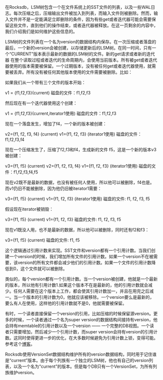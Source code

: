 在Rocksdb，LSM树包含一个在文件系统上的SST文件的列表，以及一些WAL日志。每次压缩之后，压缩输出文件被加入到列表，而输入文件则被删除。然而，输入文件并不是一定能满足立即删除的条件，因为有些get或者迭代器可能会需要保留这些文件，直到他们的操作结束，或者迭代器被释放。在这一页剩余的内容中，我们介绍我们是如何维护这些信息的。

LSM树的文件列表在一个名为version的数据结构内保存。在一次压缩或者落盘的最后，一个新的version会被创建，以存储更新后的LSM树。在同一时间，只有一个“CURRENT”版本表示最新的数据的LSM树的文件。新的get请求或者新的迭代器 在整个读取过程或者迭代的生命周期内，会使用当前版本。所有被get或者迭代器使用的版本需要被保留。一个过期版本，没有被任何get或者迭代器使用，就需要被丢弃。所有没有被任何其他版本使用的文件需要被删除。比如：

如果我们从一个带有三个文件的版本开始：

v1 = {f1,f2,f3}(current)
磁盘的文件：f1,f2,f3

然后现在有一个迭代器使用这个创建：

v1 = {f1,f2,f3}(current,iterator1使用)
磁盘的文件：f1,f2,f3

现在一个落盘发生，增加了f4，一个新的版本被创建：

v2={f1, f2, f3, f4} (current)
v1={f1, f2, f3} (iterator1使用)
磁盘的文件：f1,f2,f3,f4

现在一个压缩发生了，压缩了f2,f3和f4，生成新的文件  f5，这是一个新的版本v3被创建：

v3={f1, f5} (current)
v2={f1, f2, f3, f4}
v1={f1, f2, f3} (iterator1使用)
磁盘的文件：f1,f2,f3,f4,f5

现在v2既不是最新的数据，也没有被任何人使用，所以他可以被删除，f4也是。而v1仍旧不能被删除，因为他仍旧被iterator1需要：

v3={f1, f5} (current)
v1={f1, f2, f3} (iterator1使用)
磁盘的文件: f1, f2, f3, f5

假设现在iterator被销毁：

v3={f1, f5} (current)
v1={f1, f2, f3}
磁盘的文件: f1, f2, f3, f5

现在v1既没人用，也不是最新的数据，所以他可以被删除，同时还有f2和f3：

v3={f1, f5} (current)
磁盘的文件: f1, f5

这个逻辑通过引用计数来实现。SST文件和version都有一个引用计数。当我们创建一个version的时候，我们增加所有文件的引用计数。如果一个version不在被需要，该version的所有文件都会减少他们的引用计数。如果一个文件的引用计数降低到0，这个文件就可以被删除。

类似的，每个version都有一个引用计数。当一个version被创建，他就是一个最新的版本，所以他有引用计数1.如果这个版本不在是最新的，他的引用计数就会减少。任何人需要在这个版本上工作，都会使其引用计数加一，并且在用完之后减一。当一个版本的引用计数为0，他就应该被移除。一个version要么是最新的，要么有人在使用，这样他的引用计数就不是0，他就需要被保留。

有时，一个读者直接保留一个version的引用，比如压缩的时候保留源version。更多的时候，一个读者通过一个名为super version的数据结构间接持有version，他会持有memtable的引用计数以及一个version —— 一个完整的DB视图。一个读者只需要增加，然后减少一个引用计数，而super version会持有version的引用计数。这同时使得更进一步的优化，在大多数时候避免为引用计数上锁，变得可能。参考这个[博客]()。

Rocksdb使用VersionSet数据结构维护所有的version数据结构，同时用于记住谁是“current”版本。由于每个列族有一个独立的LSM树，他也有自己的version列表，以及一个名为“current”的版本。但是每个DB只有一个VersionSet，为所有列族维护version。



